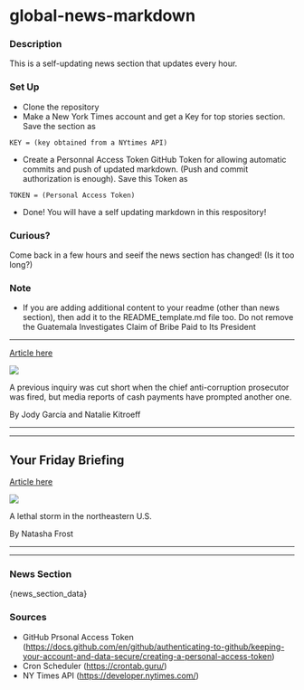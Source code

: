 # global-news-markdown

### Description 
This is a self-updating news section that updates every hour.

### Set Up 
* Clone the repository
* Make a New York Times account and get a Key for top stories section. Save the section as 
 ```
 KEY = (key obtained from a NYtimes API)
 ```
*  Create a Personnal Access Token GitHub Token for allowing automatic commits and push of updated markdown. (Push and commit authorization is enough). Save this Token as 
```
TOKEN = (Personal Access Token)
```
* Done! You will have a self updating markdown in this respository!

### Curious?
Come back in a few hours and seeif the news section has changed! (Is it too long?)

### Note
* If you are adding additional content to your readme (other than news section), then add it to the README_template.md file too. Do not remove the Guatemala Investigates Claim of Bribe Paid to Its President
-----------------------------------------------------------

[Article here](https://www.nytimes.com/2021/09/03/world/americas/guatemala-president-bribe-giammattei.html)

[![](https://static01.nyt.com/images/2021/09/04/world/03guatemala-print1/03GUATEMALA1-superJumbo.jpg)](https://www.nytimes.com/2021/09/03/world/americas/guatemala-president-bribe-giammattei.html)

A previous inquiry was cut short when the chief anti-corruption prosecutor was fired, but media reports of cash payments have prompted another one.

By Jody García and Natalie Kitroeff

* * *

* * *

Your Friday Briefing
--------------------

[Article here](https://www.nytimes.com/2021/09/03/briefing/ida-flooding-taliban-coronavirus.html)

[![](https://static01.nyt.com/images/2021/09/03/us/03am-briefing-europe--flld-ida/merlin_194068431_672b4127-8287-4ee6-843a-c02dcaa2f946-superJumbo.jpg)](https://www.nytimes.com/2021/09/03/briefing/ida-flooding-taliban-coronavirus.html)

A lethal storm in the northeastern U.S.

By Natasha Frost

* * *

* * *

### News Section 
{news_section_data}


### Sources 
* GitHub Prsonal Access Token (https://docs.github.com/en/github/authenticating-to-github/keeping-your-account-and-data-secure/creating-a-personal-access-token)
* Cron Scheduler (https://crontab.guru/)
* NY Times API (https://developer.nytimes.com/)

